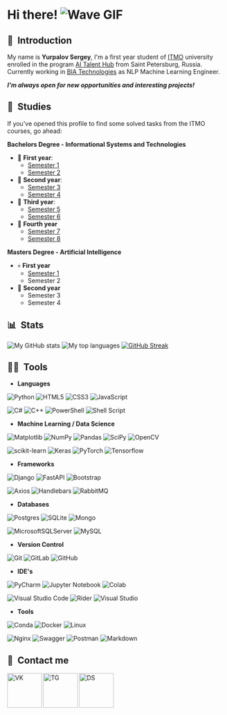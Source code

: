# Hi there! ![Wave GIF](https://user-images.githubusercontent.com/18350557/176309783-0785949b-9127-417c-8b55-ab5a4333674e.gif)

## 🤗 &nbsp;Introduction

My name is **Yurpalov Sergey**, I'm a first year student of [ITMO](https://en.itmo.ru/en/) university enrolled in the program [AI Talent Hub](https://ai.itmo.ru/) from Saint Petersburg, Russia. Currently working in [BIA Technologies](https://bia-tech.ru/) as NLP Machine Learning Engineer.

**_I'm always open for new opportunities and interesting projects!_**

## 📝&nbsp; Studies 

If you've opened this profile to find some solved tasks from the ITMO courses, go ahead:

**Bachelors Degree - Informational Systems and Technologies**
* 👶 **First year**: 
    - [Semester 1](https://github.com/wilfordaf/IS-2020-1_Sem)
    - [Semester 2](https://github.com/wilfordaf/IS-2020-2_Sem)
* 👦 **Second year**:
    - [Semester 3](https://github.com/wilfordaf/IS-2020-3_Sem)
    - [Semester 4](https://github.com/wilfordaf/IS-2020-4_Sem)
* 👨 **Third year**:
    - [Semester 5](https://github.com/wilfordaf/IS-2020-5_Sem)
    - [Semester 6](https://github.com/wilfordaf/IS-2020-6_Sem)
* 👴 **Fourth year**
    - [Semester 7](https://github.com/wilfordaf/IS-2020-7_Sem)
    - [Semester 8](https://github.com/wilfordaf/IS-2020-8_Sem)
 
**Masters Degree - Artificial Intelligence**
* 💀 **First year**
    - [Semester 1](https://github.com/wilfordaf/AI-2024-1_Sem)
    - Semester 2
* 👻 **Second year**
    - Semester 3
    - Semester 4

## 📊 &nbsp;Stats

![My GitHub stats](https://github-readme-stats.vercel.app/api?username=wilfordaf&show_icons=true&card_width=495&theme=dracula)
![My top languages](https://github-readme-stats.vercel.app/api/top-langs/?username=wilfordaf&layout=compact&count_private=true&langs_count=10&card_width=495&theme=dracula)
[![GitHub Streak](https://github-readme-streak-stats-two-delta.vercel.app?user=wilfordaf&theme=dracula)](https://git.io/streak-stats)

## 👨‍💻 &nbsp;Tools

- **Languages**

![Python](https://img.shields.io/badge/python-3670A0?style=for-the-badge&logo=python&logoColor=ffdd54)
![HTML5](https://img.shields.io/badge/html5-%23E34F26.svg?style=for-the-badge&logo=html5&logoColor=white)
![CSS3](https://img.shields.io/badge/css3-%231572B6.svg?style=for-the-badge&logo=css3&logoColor=white)
![JavaScript](https://img.shields.io/badge/javascript-%23323330.svg?style=for-the-badge&logo=javascript&logoColor=%23F7DF1E)

![C#](https://img.shields.io/badge/c%23-%23239120.svg?style=for-the-badge&logo=c-sharp&logoColor=white)
![C++](https://img.shields.io/badge/C%2B%2B-00599C?style=for-the-badge&logo=c%2B%2B&logoColor=white)
![PowerShell](https://img.shields.io/badge/PowerShell-%235391FE.svg?style=for-the-badge&logo=powershell&logoColor=white)
![Shell Script](https://img.shields.io/badge/shell_script-%23121011.svg?style=for-the-badge&logo=gnu-bash&logoColor=white)

- **Machine Learning / Data Science**

![Matplotlib](https://img.shields.io/badge/Matplotlib-%23ffffff.svg?style=for-the-badge&logo=Matplotlib&logoColor=black)
![NumPy](https://img.shields.io/badge/numpy-%23013243.svg?style=for-the-badge&logo=numpy&logoColor=white)
![Pandas](https://img.shields.io/badge/pandas-%23150458.svg?style=for-the-badge&logo=pandas&logoColor=white)
![SciPy](https://img.shields.io/badge/SciPy-%230C55A5.svg?style=for-the-badge&logo=scipy&logoColor=%white)
![OpenCV](https://img.shields.io/badge/OpenCV-27338e?style=for-the-badge&logo=OpenCV&logoColor=white)

![scikit-learn](https://img.shields.io/badge/scikit--learn-%23F7931E.svg?style=for-the-badge&logo=scikit-learn&logoColor=white)
![Keras](https://img.shields.io/badge/Keras-FF0000?style=for-the-badge&logo=keras&logoColor=white)
![PyTorch](https://img.shields.io/badge/PyTorch-%23EE4C2C.svg?style=for-the-badge&logo=PyTorch&logoColor=white)
![Tensorflow](https://img.shields.io/badge/TensorFlow-FF6F00?style=for-the-badge&logo=tensorflow&logoColor=white)

- **Frameworks**

![Django](https://img.shields.io/badge/django-%23092E20.svg?style=for-the-badge&logo=django&logoColor=white)
![FastAPI](https://img.shields.io/badge/fastapi-109989?style=for-the-badge&logo=FASTAPI&logoColor=white)
![Bootstrap](https://img.shields.io/badge/Bootstrap-563D7C?style=for-the-badge&logo=bootstrap&logoColor=white)

![Axios](https://img.shields.io/badge/axios-671ddf?&style=for-the-badge&logo=axios&logoColor=white)
![Handlebars](https://img.shields.io/badge/Handlebars%20js-f0772b?style=for-the-badge&logo=handlebarsdotjs&logoColor=black)
![RabbitMQ](https://img.shields.io/badge/Rabbitmq-FF6600?style=for-the-badge&logo=rabbitmq&logoColor=white)

- **Databases**

![Postgres](https://img.shields.io/badge/postgres-%23316192.svg?style=for-the-badge&logo=postgresql&logoColor=white)
![SQLite](https://img.shields.io/badge/sqlite-%2307405e.svg?style=for-the-badge&logo=sqlite&logoColor=white)
![Mongo](https://img.shields.io/badge/MongoDB-4EA94B?style=for-the-badge&logo=mongodb&logoColor=white)

![MicrosoftSQLServer](https://img.shields.io/badge/Microsoft%20SQL%20Sever-CC2927?style=for-the-badge&logo=microsoft%20sql%20server&logoColor=white)
![MySQL](https://img.shields.io/badge/MySQL-005C84?style=for-the-badge&logo=mysql&logoColor=white)

- **Version Control**

![Git](https://img.shields.io/badge/git-%23F05033.svg?style=for-the-badge&logo=git&logoColor=white)
![GitLab](https://img.shields.io/badge/gitlab-%23181717.svg?style=for-the-badge&logo=gitlab&logoColor=white)
![GitHub](https://img.shields.io/badge/github-%23121011.svg?style=for-the-badge&logo=github&logoColor=white)

- **IDE's**

![PyCharm](https://img.shields.io/badge/pycharm-143?style=for-the-badge&logo=pycharm&logoColor=black&color=black&labelColor=green)
![Jupyter Notebook](https://img.shields.io/badge/jupyter-%23FA0F00.svg?style=for-the-badge&logo=jupyter&logoColor=white)
![Colab](https://img.shields.io/badge/Colab-F9AB00?style=for-the-badge&logo=googlecolab&color=525252)

![Visual Studio Code](https://img.shields.io/badge/Visual%20Studio%20Code-0078d7.svg?style=for-the-badge&logo=visual-studio-code&logoColor=white)
![Rider](https://img.shields.io/badge/Rider-000000?style=for-the-badge&logo=Rider&logoColor=white)
![Visual Studio](https://img.shields.io/badge/Visual%20Studio-5C2D91.svg?style=for-the-badge&logo=visual-studio&logoColor=white)

- **Tools**

![Conda](https://img.shields.io/badge/conda-342B029.svg?&style=for-the-badge&logo=anaconda&logoColor=white)
![Docker](https://img.shields.io/badge/docker-%230db7ed.svg?style=for-the-badge&logo=docker&logoColor=white)
![Linux](https://img.shields.io/badge/Linux-FCC624?style=for-the-badge&logo=linux&logoColor=black)

![Nginx](https://img.shields.io/badge/Nginx-009639?style=for-the-badge&logo=nginx&logoColor=white)
![Swagger](https://img.shields.io/badge/Swagger-85EA2D?style=for-the-badge&logo=Swagger&logoColor=white)
![Postman](https://img.shields.io/badge/Postman-FF6C37?style=for-the-badge&logo=postman&logoColor=white)
![Markdown](https://img.shields.io/badge/markdown-%23000000.svg?style=for-the-badge&logo=markdown&logoColor=white)


## 📱&nbsp; Contact me
[<img align="left" alt="VK" width="80px" src="https://img.icons8.com/bubbles/200/null/vk-com.png"/>][vk]
[<img align="left" alt="TG" width="80px" src="https://img.icons8.com/bubbles/200/null/telegram-app.png"/>][tg]
[<img align="left" alt="DS" width="80px" src="https://img.icons8.com/bubbles/200/null/discord.png"/>][ds]

[vk]: https://vk.com/wilfordaf
[tg]: https://t.me/wilfordaf
[ds]: https://discordapp.com/users/825760866124955679
